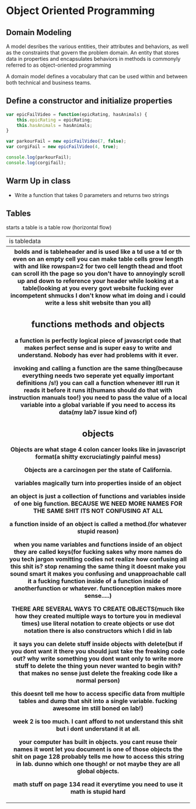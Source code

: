 # Object Oriented Programming

## Domain Modeling

A model desribes the various entities, their attributes and behaviors, as well as the constraints that govern the problem domain.
An entity that stores data in properties and encapsulates behaviors in methods is commonyly referred to as object-oriented programming

A domain model defines a vocabulary that can be used within and between both technical and business teams.

<!-- the following copied from https://github.com/codefellows/domain_modeling#domain-modeling 
Imagine you've been tasked to build a program that models the popularity of epic fail videos. After months of painstaking research, you've determined that the two essential metrics for gauging popularity are an epic rating and whether or not the video has animals.

Since you'll be modeling the popularity of many types of videos—parkour epic fails, corgi epic fails, etc.—you'll want to build self-contained objects with the same attributes and behaviors. That way, when you need to change the algorithm for determining popularity, the changes will be small and targeted. -->

## Define a constructor and initialize properties

```js
var epicFailVideo = function(epicRating, hasAnimals) {
    this.epicRating = epicRating;
    this.hasAnimals = hasAnimals;
}

var parkourFail = new epicFailVideo(7, false);
var corgiFail = new epicFailVideo(4, true);

console.log(parkourFail);
console.log(corgifail);
```

## Warm Up in class

- Write a function that takes 0 parameters and returns two strings

## Tables

<table> starts a table
<td> is tabledata
<tr> is a table row (horizontal flow)
<th> bolds and is tableheader and is used like a td use a td or th even on an empty cell
you can make table cells grow length with <colspan> and <rowspan> like rowspan=2 for two cell length
thead and tfoot can scroll ith the page so you don't have to annoyingly scroll up and down to reference your header while looking at a table(looking at you every govt website fucking ever incompetent shmucks I don't know what im doing and i could write a less shit website than you all)

## functions methods and objects

a function is perfectly logical piece of javascript code that makes perfect sense and is super easy to write and understand. Nobody has ever had problems with it ever.

invoking and calling a function are the same thing(because everything needs two seperate yet equally important definitions /s!)
you can call a function whenever itll run it reads it before it runs it(humans should do that with instruction manuals too!)
you need to pass the value of a local variable into a global variable if you need to access its data(my lab7 issue kind of)

## objects

Objects are what stage 4 colon cancer looks like in javascript format(a shitty excruciatingly painful mess)

Objects are a carcinogen per the state of California.

variables magically turn into properties inside of an object

an object is just a collection of functions and variables inside of one big function. BECAUSE WE NEED MORE NAMES FOR THE SAME SHIT ITS NOT CONFUSING AT ALL

a function inside of an object is called a method.(for whatever stupid reason)

when you name variables and functions inside of an object they are called keys(for fucking sakes why more names do you tech jargon vomitting codies not realize how confusing all this shit is? stop renaming the same thing it doesnt make you sound smart it makes you confusing and unapproachable call it a fucking function inside of a function inside of anotherfunction or whatever. functionception makes more sense.....)

THERE ARE SEVERAL WAYS TO CREATE OBJECTS(much like how they created multiple ways to torture you in medieval times)
use literal notation to create objects or use dot notation
there is also constructors which I did in lab

it says you can delete stuff inside objects with delete(but if you dont want it there you should just take the freaking code out? why write something you dont want only to write more stuff to delete the thing youn never wanted to begin with? that makes no sense just delete the freaking code like a normal person)

this doesnt tell me how to access specific data from multiple tables and dump that shit into a single variable. fucking awesome im still boned on lab!)

week 2 is too much. I cant afford to not understand this shit but i dont understand it at all.

your computer has built in objects. you cant reuse their names it wont let you
document is one of those objects
the shit on page 128 probably tells me how to access this string in lab. dunno which one though! or not maybe they are all global objects.

math stuff on page 134 read it everytime you need to use it math is stupid hard
